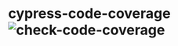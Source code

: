 # cypress-code-coverage ![check-code-coverage](https://img.shields.io/badge/code--coverage-98.54%25-brightgreen)